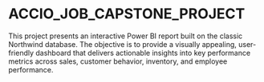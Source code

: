 # ACCIO_JOB_CAPSTONE_PROJECT
This project presents an interactive Power BI report built on the classic Northwind database. The objective is to provide a visually appealing, user-friendly dashboard that delivers actionable insights into key performance metrics across sales, customer behavior, inventory, and employee performance.
